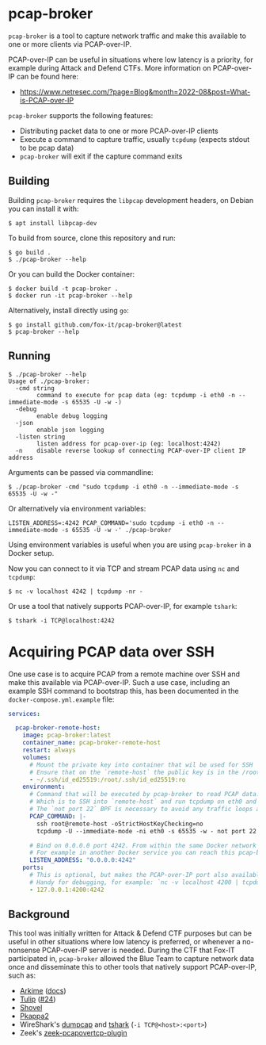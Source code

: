 # pcap-broker

`pcap-broker` is a tool to capture network traffic and make this available to one or more clients via PCAP-over-IP.

PCAP-over-IP can be useful in situations where low latency is a priority, for example during Attack and Defend CTFs.
More information on PCAP-over-IP can be found here:

 * https://www.netresec.com/?page=Blog&month=2022-08&post=What-is-PCAP-over-IP

`pcap-broker` supports the following features:

 * Distributing packet data to one or more PCAP-over-IP clients
 * Execute a command to capture traffic, usually `tcpdump` (expects stdout to be pcap data)
 * `pcap-broker` will exit if the capture command exits

## Building

Building `pcap-broker` requires the `libpcap` development headers, on Debian you can install it with:

```shell
$ apt install libpcap-dev
```

To build from source, clone this repository and run:

```shell
$ go build .
$ ./pcap-broker --help
```

Or you can build the Docker container:

```shell
$ docker build -t pcap-broker .
$ docker run -it pcap-broker --help
```

Alternatively, install directly using `go`:

```shell
$ go install github.com/fox-it/pcap-broker@latest
$ pcap-broker --help
```

## Running

```shell
$ ./pcap-broker --help
Usage of ./pcap-broker:
  -cmd string
        command to execute for pcap data (eg: tcpdump -i eth0 -n --immediate-mode -s 65535 -U -w -)
  -debug
        enable debug logging
  -json
        enable json logging
  -listen string
        listen address for pcap-over-ip (eg: localhost:4242)
  -n    disable reverse lookup of connecting PCAP-over-IP client IP address
```

Arguments can be passed via commandline:

```shell
$ ./pcap-broker -cmd "sudo tcpdump -i eth0 -n --immediate-mode -s 65535 -U -w -"
```

Or alternatively via environment variables:

```shell
LISTEN_ADDRESS=:4242 PCAP_COMMAND='sudo tcpdump -i eth0 -n --immediate-mode -s 65535 -U -w -' ./pcap-broker
```

Using environment variables is useful when you are using `pcap-broker` in a Docker setup.

Now you can connect to it via TCP and stream PCAP data using `nc` and `tcpdump`:

```shell
$ nc -v localhost 4242 | tcpdump -nr -
```

Or use a tool that natively supports PCAP-over-IP, for example `tshark`:

```shell
$ tshark -i TCP@localhost:4242
```

# Acquiring PCAP data over SSH

One use case is to acquire PCAP from a remote machine over SSH and make this available via PCAP-over-IP.
Such a use case, including an example SSH command to bootstrap this, has been documented in the `docker-compose.yml.example` file:

```yaml
services:

  pcap-broker-remote-host:
    image: pcap-broker:latest
    container_name: pcap-broker-remote-host
    restart: always
    volumes:
      # Mount the private key into container that wil be used for SSH
      # Ensure that on the `remote-host` the public key is in the /root/.ssh/authorized_keys file.
      - ~/.ssh/id_ed25519:/root/.ssh/id_ed25519:ro 
    environment:
      # Command that will be executed by pcap-broker to read PCAP data.
      # Which is to SSH into `remote-host` and run tcpdump on eth0 and write PCAP data to stdout.
      # The `not port 22` BPF is necessary to avoid any traffic loops as the PCAP data is transferred over SSH.
      PCAP_COMMAND: |-
        ssh root@remote-host -oStrictHostKeyChecking=no
        tcpdump -U --immediate-mode -ni eth0 -s 65535 -w - not port 22

      # Bind on 0.0.0.0 port 4242. From within the same Docker network you can reach it using the `container_name`
      # For example in another Docker service you can reach this pcap-broker using `pcap-broker-remote-host:4242`
      LISTEN_ADDRESS: "0.0.0.0:4242"
    ports:
      # This is optional, but makes the PCAP-over-IP port also available locally on the Docker host on port 4200.
      # Handy for debugging, for example: `nc -v localhost 4200 | tcpdump -nr -`
      - 127.0.0.1:4200:4242
```

## Background

This tool was initially written for Attack & Defend CTF purposes but can be useful in other situations where low latency is preferred, or whenever a no-nonsense PCAP-over-IP server is needed. During the CTF that Fox-IT participated in, `pcap-broker` allowed the Blue Team to capture network data once and disseminate this to other tools that natively support PCAP-over-IP, such as:

* [Arkime](https://arkime.com/) ([docs](https://arkime.com/settings#reader-poi))
* [Tulip](https://github.com/OpenAttackDefenseTools/tulip) ([#24](https://github.com/OpenAttackDefenseTools/tulip/pull/24))
* [Shovel](https://github.com/FCSC-FR/shovel)
* [Pkappa2](https://github.com/spq/pkappa2)
* WireShark's [dumpcap](https://www.wireshark.org/docs/man-pages/dumpcap.html) and [tshark](https://www.wireshark.org/docs/man-pages/tshark.html) (`-i TCP@<host>:<port>`)
* Zeek's [zeek-pcapovertcp-plugin](https://github.com/emnahum/zeek-pcapovertcp-plugin)
